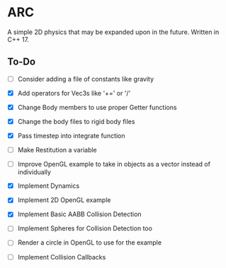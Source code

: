 # ARC

A simple 2D physics that may be expanded upon in the future. Written in C++ 17.

## To-Do

- [ ] Consider adding a file of constants like gravity
- [x] Add operators for Vec3s like '+=' or '/'
- [x] Change Body members to use proper Getter functions
- [x] Change the body files to rigid body files
- [x] Pass timestep into integrate function
- [ ] Make Restitution a variable
- [ ] Improve OpenGL example to take in objects as a vector instead of individually

- [x] Implement Dynamics
- [x] Implement 2D OpenGL example
- [x] Implement Basic AABB Collision Detection
- [ ] Implement Spheres for Collision Detection too
- [ ] Render a circle in OpenGL to use for the example
- [ ] Implement Collision Callbacks